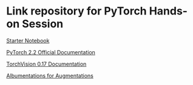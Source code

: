 # Link repository for PyTorch Hands-on Session

[Starter Notebook](https://www.dropbox.com/scl/fi/sotrkm85nwm99ku6lh89d/retina-blood-ves-starter.ipynb?rlkey=63svbnx53f23fnu68v2aphm9s&dl=1)

[PyTorch 2.2 Official Documentation](https://pytorch.org/docs/stable/index.html)

[TorchVision 0.17 Documentation](https://pytorch.org/vision/stable/index.html)

[Albumentations for Augmentations](https://albumentations.ai/)

